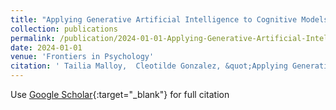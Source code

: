 ```yaml
---
title: "Applying Generative Artificial Intelligence to Cognitive Models of Decision Making"
collection: publications
permalink: /publication/2024-01-01-Applying-Generative-Artificial-Intelligence-to-Cognitive-Models-of-Decision-Making
date: 2024-01-01
venue: 'Frontiers in Psychology'
citation: ' Tailia Malloy,  Cleotilde Gonzalez, &quot;Applying Generative Artificial Intelligence to Cognitive Models of Decision Making.&quot; Frontiers in Psychology, 2024.'
---
```

Use [Google Scholar](https://scholar.google.com/scholar?q=Applying+Generative+Artificial+Intelligence+to+Cognitive+Models+of+Decision+Making){:target="_blank"} for full citation
